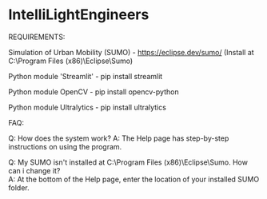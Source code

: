 # IntelliLightEngineers
 
REQUIREMENTS:

Simulation of Urban Mobility (SUMO) - https://eclipse.dev/sumo/ (Install at C:\Program Files (x86)\Eclipse\Sumo)

Python module 'Streamlit' - pip install streamlit

Python module OpenCV - pip install opencv-python

Python module Ultralytics - pip install ultralytics

FAQ:

Q: How does the system work?
A: The Help page has step-by-step instructions on using the program.

Q: My SUMO isn't installed at C:\Program Files (x86)\Eclipse\Sumo. How can i change it?    
A: At the bottom of the Help page, enter the location of your installed SUMO folder.


